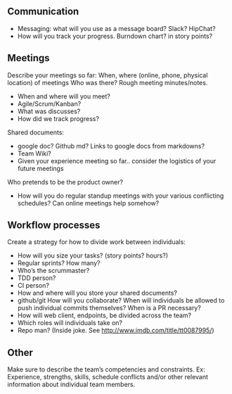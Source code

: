 ## Communication
- Messaging: what will you use as a message board? Slack? HipChat? 
- How will you track your progress. Burndown chart? in story points?

## Meetings
Describe your meetings so far:
When, where (online, phone, physical location) of meetings
Who was there?
Rough meeting minutes/notes.
- When and where will you meet? 
- Agile/Scrum/Kanban?
- What was discusses?
- How did we track progress?

Shared documents:
- google doc? Github md? Links to google docs from markdowns?
- Team Wiki?
- Given your experience meeting so far.. consider the logistics of your future meetings

Who pretends to be the product owner?
- How will you do regular standup meetings with your various conflicting schedules? Can online meetings help somehow?

## Workflow processes

Create a strategy for how to divide work between individuals:

- How will you size your tasks? (story points? hours?)
- Regular sprints? How many?
- Who’s the scrummaster?
- TDD person?
- CI person?
- How and where will you store your shared documents?
- github/git How will you collaborate? When will individuals be allowed to push individual commits themselves? When is a PR necessary?
- How will web client, endpoints, be divided across the team?
- Which roles will individuals take on?
- Repo man? (Inside joke. See http://www.imdb.com/title/tt0087995/) 


## Other 
Make sure to describe the team’s competencies and constraints.
Ex: Experience, strengths, skills, schedule conflicts and/or other relevant information about individual team members.
